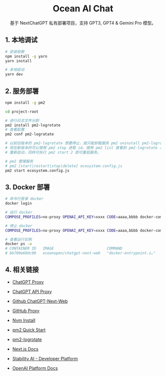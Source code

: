 <div align="center">

<h1 align="center">Ocean AI Chat</h1>

基于 NextChatGPT 私有部署项目，支持 GPT3, GPT4 & Gemini Pro 模型。

</div>

## 1. 本地调试

```bash
# 安装依赖
npm install -g yarn
yarn install

# 本地启动
yarn dev
```

## 2. 服务部署

```bash
npm install -g pm2

cd project-root

# 进行日志文件分割
pm2 install pm2-logrotate
# 查看配置
pm2 conf pm2-logratate

# 以前旧版本的 pm2-logrotate 想要停止，就只能卸载服务 pm2 uninstall pm2-logrotate。
# 现在新版本的可以使用 pm2 stop 进程 id。使用 pm2 list 查看到 pm2-logrotate 进程 id 为 2，执行 pm2 stop 2 即可停止服务。
# 重新启动，同样可执行 pm2 start 2 即可重启服务。

# pm2 管理服务
# pm2 [start|restart|stop|delete] ecosystem.config.js
pm2 start ecosystem.config.js
```

## 3. Docker 部署

```bash
# 命令行登录 docker
docker login

# 运行 docker
COMPOSE_PROFILES=no-proxy OPENAI_API_KEY=xxxx CODE=aaaa,bbbb docker-compose up -d

# 停止 docker
COMPOSE_PROFILES=no-proxy OPENAI_API_KEY=xxxx CODE=aaaa,bbbb docker-compose stop

# 查看运行实例
docker ps -a
# CONTAINER ID   IMAGE                        COMMAND                   CREATED          STATUS                      PORTS     NAMES
# bb700e60dc00   oceanopen/chatgpt-next-web   "docker-entrypoint.s…"   12 minutes ago   Exited (0) 48 seconds ago             chatgpt-next-web
```

## 4. 相关链接

- [ChatGPT Proxy](https://bewildcard.com/api)
- [ChatGPT API Proxy](https://2233.ai/api)

- [Github ChatGPT-Next-Web](https://github.com/ChatGPTNextWeb/ChatGPT-Next-Web)
- [GitHub Proxy](https://ghgo.xyz/)

- [Nvm Install](https://github.com/nvm-sh/nvm)
- [pm2 Quick Start](https://pm2.keymetrics.io/docs/usage/quick-start/)
- [pm2-logrotate](https://github.com/keymetrics/pm2-logrotate#configure)
- [Next.js Docs](https://nextjs.org/docs)

- [Stability AI - Developer Platform](https://platform.stability.ai/docs/getting-started)
- [OpenAI Platform Docs](https://platform.openai.com/docs/concepts)
